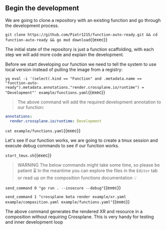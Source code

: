 ## Begin the development

<!-- TODO: 5. create simple function logic -->

We are going to clone a repository with an existing function and go through the
development process.

`git clone https://github.com/Piotr1215/function-auto-ready.git && cd function-auto-ready && go mod download`{{exec}}

The initial state of the repository is just a function scaffolding, with each
step we will add more code and explain the development.

Before we start developing our function we need to tell the system to use local
version instead of pulling the image from a registry:

`yq eval -i '(select(.kind == "Function" and .metadata.name == "function-auto-ready").metadata.annotations."render.crossplane.io/runtime") = "Development"' example/functions.yaml`{{exec}}

> The above command will add the required development annotation to our
> function:

```yaml
annotations:
  render.crossplane.io/runtime: Development
```

`cat example/functions.yaml`{{exec}}

Let's see if our function works, we are going to create a tmux session and
execute debug commands to see if our function works.

`start_tmux.sh`{{exec}}

> WARNING
> The below commands might take some time, so please be patient ⏳
> In the meantime you can explore the files in the `Editor` tab or read up on
> the composition functions documentation 💡

`send_command 0 "go run . --insecure --debug"`{{exec}}

`send_command 1 "crossplane beta render example/xr.yaml example/composition.yaml example/functions.yaml"`{{exec}}

The above command generates the rendered XR and resource in a composition without requiring
Crossplane. This is very handy for testing and inner development loop
